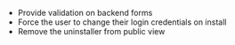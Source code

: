 - Provide validation on backend forms
- Force the user to change their login credentials on install
- Remove the uninstaller from public view
